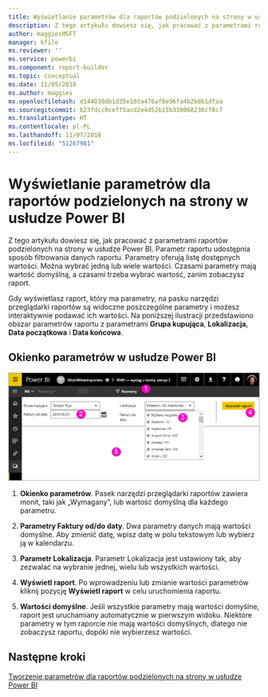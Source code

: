 ```yaml
---
title: Wyświetlanie parametrów dla raportów podzielonych na strony w usłudze Power BI | Microsoft Docs
description: Z tego artykułu dowiesz się, jak pracować z parametrami raportów podzielonych na strony w usłudze Power BI.
author: maggiesMSFT
manager: kfile
ms.reviewer: ''
ms.service: powerbi
ms.component: report-builder
ms.topic: conceptual
ms.date: 11/05/2018
ms.author: maggies
ms.openlocfilehash: d144030db1d35e103a476af8e96fa4b2b8b1dfaa
ms.sourcegitcommit: b23fdcc0ceff5acd2e4d52b15b310068236cf8c7
ms.translationtype: HT
ms.contentlocale: pl-PL
ms.lasthandoff: 11/07/2018
ms.locfileid: "51267981"
---
```

# <a name="view-parameters-for-paginated-reports-in-the-power-bi-service"></a>Wyświetlanie parametrów dla raportów podzielonych na strony w usłudze Power BI

Z tego artykułu dowiesz się, jak pracować z parametrami raportów podzielonych na strony w usłudze Power BI.  Parametr raportu udostępnia sposób filtrowania danych raportu. Parametry oferują listę dostępnych wartości. Można wybrać jedną lub wiele wartości. Czasami parametry mają wartość domyślną, a czasami trzeba wybrać wartość, zanim zobaczysz raport.  

Gdy wyświetlasz raport, który ma parametry, na pasku narzędzi przeglądarki raportów są widoczne poszczególne parametry i możesz interaktywnie podawać ich wartości. Na poniższej ilustracji przedstawiono obszar parametrów raportu z parametrami **Grupa kupująca**, **Lokalizacja**, **Data początkowa** i **Data końcowa**.  

## <a name="parameters-pane-in-the-power-bi-service"></a>Okienko parametrów w usłudze Power BI

![Wyświetlanie raportu podzielonego na strony z parametrami](media/paginated-reports-view-parameters/power-bi-paginated-view-parameters.png)
  
1.  **Okienko parametrów**. Pasek narzędzi przeglądarki raportów zawiera monit, taki jak „Wymagany”, lub wartość domyślną dla każdego parametru.    
  
2.  **Parametry Faktury od/do daty**. Dwa parametry danych mają wartości domyślne. Aby zmienić datę, wpisz datę w polu tekstowym lub wybierz ją w kalendarzu.  
  
3.  **Parametr Lokalizacja**. Parametr Lokalizacja jest ustawiony tak, aby zezwalać na wybranie jednej, wielu lub wszystkich wartości. 
  
4.  **Wyświetl raport**. Po wprowadzeniu lub zmianie wartości parametrów kliknij pozycję **Wyświetl raport** w celu uruchomienia raportu. 

5. **Wartości domyślne**. Jeśli wszystkie parametry mają wartości domyślne, raport jest uruchamiany automatycznie w pierwszym widoku. Niektóre parametry w tym raporcie nie mają wartości domyślnych, dlatego nie zobaczysz raportu, dopóki nie wybierzesz wartości.  

## <a name="next-steps"></a>Następne kroki

[Tworzenie parametrów dla raportów podzielonych na strony w usłudze Power BI](paginated-reports-parameters.md)
